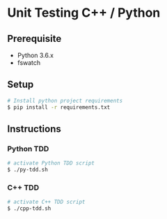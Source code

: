 # Unit Testing C++ / Python

## Prerequisite

- Python 3.6.x
- fswatch

## Setup

``` bash
# Install python project requirements
$ pip install -r requirements.txt
```

## Instructions

### Python TDD

``` bash
# activate Python TDD script
$ ./py-tdd.sh
```

### C++ TDD

``` bash
# activate C++ TDD script
$ ./cpp-tdd.sh
```

